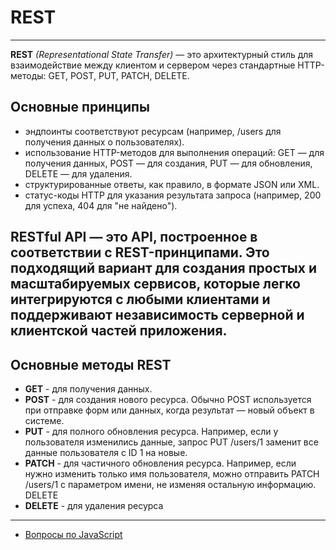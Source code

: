 # REST

---

**REST** _(Representational State Transfer)_ — это архитектурный стиль для взаимодействие между клиентом и сервером через стандартные HTTP-методы: GET, POST, PUT, PATCH, DELETE.

## Основные принципы

- эндпоинты соответствуют ресурсам (например, /users для получения данных о пользователях).
- использование HTTP-методов для выполнения операций: GET — для получения данных, POST — для создания, PUT — для обновления, DELETE — для удаления.
- структурированные ответы, как правило, в формате JSON или XML.
- статус-коды HTTP для указания результата запроса (например, 200 для успеха, 404 для "не найдено").

## **RESTful API** — это API, построенное в соответствии с REST-принципами. Это подходящий вариант для создания простых и масштабируемых сервисов, которые легко интегрируются с любыми клиентами и поддерживают независимость серверной и клиентской частей приложения.

## Основные методы REST

- **GET** - для получения данных.
- **POST** - для создания нового ресурса. Обычно POST используется при отправке форм или данных, когда результат — новый объект в системе.
- **PUT** - для полного обновления ресурса. Например, если у пользователя изменились данные, запрос PUT /users/1 заменит все данные пользователя с ID 1 на новые.
- **PATCH** - для частичного обновления ресурса. Например, если нужно изменить только имя пользователя, можно отправить PATCH /users/1 с параметром имени, не изменяя остальную информацию.
  DELETE
- **DELETE** - для удаления ресурса

---

- [Вопросы по JavaScript](../javaScript.md)
